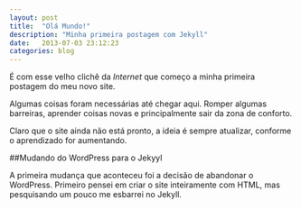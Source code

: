 ```yaml
---
layout: post
title:  "Olá Mundo!"
description: "Minha primeira postagem com Jekyll"
date:   2013-07-03 23:12:23
categories: blog
---
```


É com esse velho clichê da *Internet* que começo a minha primeira postagem do meu novo site.

Algumas coisas foram necessárias até chegar aqui. Romper algumas barreiras, aprender coisas novas e principalmente sair da zona de conforto.

Claro que o site ainda não está pronto, a ideia é sempre atualizar, conforme o aprendizado for aumentando.

##Mudando do WordPress para o Jekyyl

A primeira mudança que aconteceu foi a decisão de abandonar o WordPress. Primeiro pensei em criar o site inteiramente com HTML, mas pesquisando um pouco me esbarrei no Jekyll.


